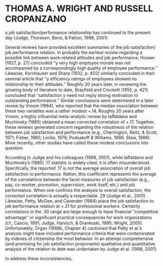 # THOMAS A. WRIGHT AND RUSSELL CROPANZANO

a job satisfaction/performance relationship has continued to the present day (Judge, Thoresen, Bono, & Patton, 1998, 2001).

Several reviews have provided excellent summaries of the job satisfaction/ job performance relation. In probably the earliest review regarding a possible link between work-related attitudes and job performance, Houser (1927, p. 27) concluded ‘‘y very high employee morale was not accompanied by a correspondingly high quality of employee performance.’’ Likewise, Kornhauser and Sharp (1932, p. 402) similarly concluded in their seminal article that ‘‘y efﬁciency ratings of employees showed no relationship to their attitudes.’’ Roughly 20 years later, in reviewing the growing body of literature to date, Brayﬁeld and Crockett (1955, p. 421) concluded that ‘‘satisfaction y need not imply strong motivation to outstanding performance.’’ Similar conclusions were determined in a later review by Vroom (1964), who reported that the median association between these two variables was a rather modest +.14. Roughly 20 years after Vroom, a highly inﬂuential meta-analytic review by Iaffaldano and Muchinsky (1985) obtained a mean corrected correlation of +.17. Together, these reviews generated concern regarding the robustness of the relation between job satisfaction and performance (e.g., Cherrington, Reitz, & Scott, 1971; Fisher, 1980; Locke, 1976; Podsakoff & Williams, 1986; Staw, 1986). More recently, other studies have called these modest conclusions into question.

According to Judge and his colleagues (1998, 2001), while Iaffaldano and Muchinsky’s (1985) .17 statistic is widely cited, it is often misunderstood. Speciﬁcally, the reported .17 is not the average association of overall job satisfaction to performance. Rather, this coefﬁcient represents the average of the correlations between the facet measures of job satisfaction (e.g., pay, co-worker, promotion, supervision, work itself, etc.) and job performance. When one conﬁnes the analysis to overall satisfaction, the corrected correlation is actually a respectable .29 (Judge et al., 2001). Likewise, Petty, McGee, and Cavender (1984) place the job satisfaction to job performance relation at +.31 for professional workers. Certainly correlations in the .30 range are large enough to have ﬁnancial ‘‘competitive advantage’’ or signiﬁcant practical consequences for work organizations (cf., Cascio, 1991; Judge, Hanisch, & Drankoski, 1995; Wright, 2005). Unfortunately, Organ (1988b, Chapter 4) cautioned that Petty et al.’s analysis might have included performance criteria that were contaminated by indexes of citizenship the most behavior. In an attempt comprehensive (and promising for job satisfaction proponents) qualitative and quantitative analysis of the relation to date was undertaken by Judge et al. (1998, 2001).

to address these inconsistencies,